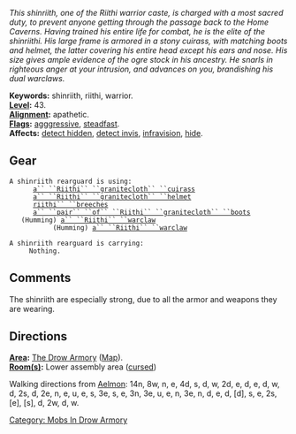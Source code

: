 *This shinriith, one of the Riithi warrior caste, is charged with a most
sacred duty, to prevent anyone getting through the passage back to the
Home Caverns. Having trained his entire life for combat, he is the elite
of the shinriithi. His large frame is armored in a stony cuirass, with
matching boots and helmet, the latter covering his entire head except
his ears and nose. His size gives ample evidence of the ogre stock in
his ancestry. He snarls in righteous anger at your intrusion, and
advances on you, brandishing his dual warclaws.*

**Keywords:** shinriith, riithi, warrior.  
**[Level](Level "wikilink"):** 43.  
**[Alignment](Alignment "wikilink"):** apathetic.  
**[Flags](:Category:_Mob_Types "wikilink"):**
[agggressive](Aggressive_Mobs "wikilink"),
[steadfast](Sentinel_Mobs "wikilink").  
**Affects:** [detect hidden](Detect_Hidden "wikilink"), [detect
invis](Detect_Invis "wikilink"), [infravision](Infravision "wikilink"),
[hide](Hide "wikilink").  

## Gear

`A shinriith rearguard is using:`  
<worn on body>`      `[`a`` ``Riithi`` ``granitecloth`` ``cuirass`](Riithi_Granitecloth_Cuirass "wikilink")  
<worn on head>`      `[`a`` ``Riithi`` ``granitecloth`` ``helmet`](Riithi_Granitecloth_Helmet "wikilink")  
<worn on legs>`      `[`riithi`` ``breeches`](Riithi_Breeches "wikilink")  
<worn on feet>`      `[`a`` ``pair`` ``of`` ``Riithi`` ``granitecloth`` ``boots`](Riithi_Granitecloth_Boots "wikilink")  
<held in offhand>`   (Humming) `[`a`` ``Riithi`` ``warclaw`](Riithi_Warclaw "wikilink")  
<wielded>`           (Humming) `[`a`` ``Riithi`` ``warclaw`](Riithi_Warclaw "wikilink")

`A shinriith rearguard is carrying:`  
`     Nothing.`

## Comments

The shinriith are especially strong, due to all the armor and weapons
they are wearing.

## Directions

**[Area](:Category:_Areas "wikilink"):** [The Drow
Armory](:Category:_Drow_Armory "wikilink")
([Map](Drow_Armory_Map "wikilink")).  
**[Room(s)](:Category:_Rooms "wikilink"):** Lower assembly area
([cursed](Cursed_Rooms "wikilink"))

Walking directions from [Aelmon](Aelmon "wikilink"): 14n, 8w, n, e, 4d,
s, d, w, 2d, e, d, e, d, w, d, 2s, d, 2e, n, e, u, e, s, 3e, s, e, 3n,
3e, u, e, n, 3e, n, d, e, d, \[d\], s, e, 2s, \[e\], \[s\], d, 2w, d, w.

[Category: Mobs In Drow
Armory](Category:_Mobs_In_Drow_Armory "wikilink")
